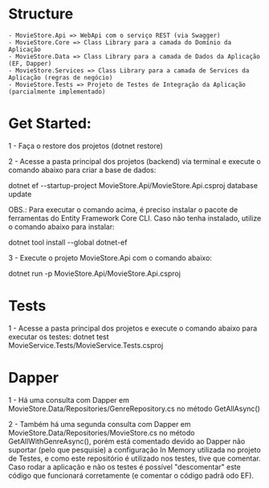 # Structure

    - MovieStore.Api => WebApi com o serviço REST (via Swagger)
    - MovieStore.Core => Class Library para a camada do Domínio da Aplicação
    - MovieStore.Data => Class Library para a camada de Dados da Aplicação (EF, Dapper)
    - MovieStore.Services => Class Library para a camada de Services da Aplicação (regras de negócio)
    - MovieStore.Tests => Projeto de Testes de Integração da Aplicação (parcialmente implementado)

# Get Started:

1 - Faça o restore dos projetos (dotnet restore)

2 - Acesse a pasta principal dos projetos (backend) via terminal e execute o comando abaixo para criar a base de dados:

dotnet ef --startup-project MovieStore.Api/MovieStore.Api.csproj database update

OBS.: Para executar o comando acima, é preciso instalar o pacote de ferramentas do Entity Framework Core CLI. Caso não tenha instalado, utilize o comando abaixo para instalar:

dotnet tool install --global dotnet-ef

3 - Execute o projeto MovieStore.Api com o comando abaixo:

dotnet run -p MovieStore.Api/MovieStore.Api.csproj

# Tests

1 - Acesse a pasta principal dos projetos e execute o comando abaixo para executar os testes:
dotnet test MovieService.Tests/MovieService.Tests.csproj

# Dapper

1 - Há uma consulta com Dapper em MovieStore.Data/Repositories/GenreRepository.cs no método GetAllAsync()

2 - Também há uma segunda consulta com Dapper em MovieStore.Data/Repositories/MovieStore.cs no método GetAllWithGenreAsync(), porém está comentado devido ao Dapper não suportar (pelo que pesquisie) a configuração In Memory utilizada no projeto de Testes, e como este repositório é utilizado nos testes, tive que comentar. Caso rodar a aplicação e não os testes é possível "descomentar" este código que funcionará corretamente (e comentar o código padrã odo EF).
